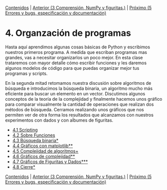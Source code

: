 [Contenidos](../Contenidos.md) \| [Anterior (3 Comprensión, NumPy y figuritas.)](../03_Mas_Python/00_Resumen.md) \| [Próximo (5 Errores y bugs, especificación y documentación)](../05_Modulos_OSKI2/00_Resumen.md)

# 4. Organzación de programas
Hasta aquí aprendimos algunas cosas básicas de Python y escribimos nuestros primeros programa. A medida que escriban programas mas grandes, vas a necesitar organizarlos un poco mejor. En esta clase trataremos con mayor detalle cómo escribir funciones y les daremos algunos modelos de código para que puedas organizar mejor tus programas y scripts.

En la segunda mitad retomamos nuestra discusión sobre algoritmos de búsqueda e introducimos la búsqueda binaria, un algoritmo mucho más eficiente para buscar un elemento en un vector. Discutimos algunos conceptos de la teoría de la complejidad y finalmente hacemos unos gráfico para comparar visualmente la cantidad de operaciones que realizan dos métodos de búsqueda. Cerramos realizando unos gráficos que nos permiten ver de otra forma los resultados que alcanzamos con nuestros experimentos con dados y con aĺbumes de figuritas.




* [4.1 Scripting](01_301Script.md)
* [4.2 Sobre Funciones](02_302More_functions.md)
* [4.3 Búsqueda binaria*](03_BusqBinaria.md)
* [4.4 Gráficos con matplotlib**](04_matplotlib_basico.md)
* [4.5 Complejidad de algoritmos+](05_Complejidad.md)
* [4.6 Gráficos de complejidad**](06_gráficos_de_complejidad.md)
* [4.7 Gráficos de Figuritas y Dados***](07_gráficos_de_figuritas.md)
* [4.8 Cierre*](08_Cierre.md)


[Contenidos](../Contenidos.md) \| [Anterior (3 Comprensión, NumPy y figuritas.)](../03_Mas_Python/00_Resumen.md) \| [Próximo (5 Errores y bugs, especificación y documentación)](../05_Modulos_OSKI2/00_Resumen.md)
